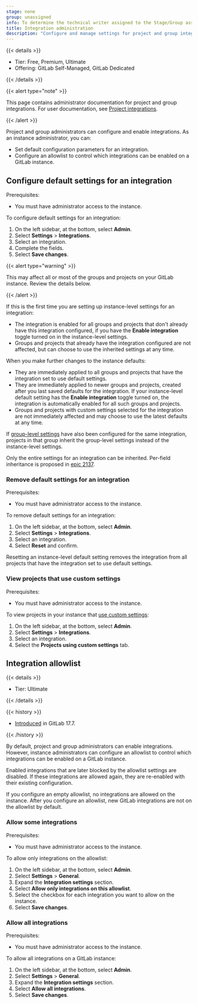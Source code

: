 ```yaml
---
stage: none
group: unassigned
info: To determine the technical writer assigned to the Stage/Group associated with this page, see https://handbook.gitlab.com/handbook/product/ux/technical-writing/#assignments
title: Integration administration
description: "Configure and manage settings for project and group integrations on GitLab Self-Managed instances."
---
```


{{< details >}}

- Tier: Free, Premium, Ultimate
- Offering: GitLab Self-Managed, GitLab Dedicated

{{< /details >}}

{{< alert type="note" >}}

This page contains administrator documentation for project and group integrations. For user documentation, see [Project integrations](../../user/project/integrations/_index.md).

{{< /alert >}}

Project and group administrators can configure and enable integrations.
As an instance administrator, you can:

- Set default configuration parameters for an integration.
- Configure an allowlist to control which integrations can be enabled on a GitLab instance.

## Configure default settings for an integration

Prerequisites:

- You must have administrator access to the instance.

To configure default settings for an integration:

1. On the left sidebar, at the bottom, select **Admin**.
1. Select **Settings** > **Integrations**.
1. Select an integration.
1. Complete the fields.
1. Select **Save changes**.

{{< alert type="warning" >}}

This may affect all or most of the groups and projects on your GitLab instance. Review the details
below.

{{< /alert >}}

If this is the first time you are setting up instance-level settings for an integration:

- The integration is enabled for all groups and projects that don't already have this integration configured,
  if you have the **Enable integration** toggle turned on in the instance-level settings.
- Groups and projects that already have the integration configured are not affected, but can choose to use the
  inherited settings at any time.

When you make further changes to the instance defaults:

- They are immediately applied to all groups and projects that have the integration set to use default settings.
- They are immediately applied to newer groups and projects, created after you last saved defaults for the
  integration. If your instance-level default setting has the **Enable integration** toggle turned
  on, the integration is automatically enabled for all such groups and projects.
- Groups and projects with custom settings selected for the integration are not immediately affected and may
  choose to use the latest defaults at any time.

If [group-level settings](../../user/project/integrations/_index.md#manage-group-default-settings-for-a-project-integration) have also
been configured for the same integration, projects in that group inherit the group-level settings
instead of the instance-level settings.

Only the entire settings for an integration can be inherited. Per-field inheritance
is proposed in [epic 2137](https://gitlab.com/groups/gitlab-org/-/epics/2137).

### Remove default settings for an integration

Prerequisites:

- You must have administrator access to the instance.

To remove default settings for an integration:

1. On the left sidebar, at the bottom, select **Admin**.
1. Select **Settings** > **Integrations**.
1. Select an integration.
1. Select **Reset** and confirm.

Resetting an instance-level default setting removes the integration from all projects that have the integration set to use default settings.

### View projects that use custom settings

Prerequisites:

- You must have administrator access to the instance.

To view projects in your instance that [use custom settings](../../user/project/integrations/_index.md#use-custom-settings-for-a-project-or-group-integration):

1. On the left sidebar, at the bottom, select **Admin**.
1. Select **Settings** > **Integrations**.
1. Select an integration.
1. Select the **Projects using custom settings** tab.

## Integration allowlist

{{< details >}}

- Tier: Ultimate

{{< /details >}}

{{< history >}}

- [Introduced](https://gitlab.com/gitlab-org/gitlab/-/issues/500610) in GitLab 17.7.

{{< /history >}}

By default, project and group administrators can enable integrations.
However, instance administrators can configure an allowlist to control
which integrations can be enabled on a GitLab instance.

Enabled integrations that are later blocked by the allowlist settings are disabled.
If these integrations are allowed again, they are re-enabled with their existing configuration.

If you configure an empty allowlist, no integrations are allowed on the instance.
After you configure an allowlist, new GitLab integrations are not on the allowlist by default.

### Allow some integrations

Prerequisites:

- You must have administrator access to the instance.

To allow only integrations on the allowlist:

1. On the left sidebar, at the bottom, select **Admin**.
1. Select **Settings** > **General**.
1. Expand the **Integration settings** section.
1. Select **Allow only integrations on this allowlist**.
1. Select the checkbox for each integration you want to allow on the instance.
1. Select **Save changes**.

### Allow all integrations

Prerequisites:

- You must have administrator access to the instance.

To allow all integrations on a GitLab instance:

1. On the left sidebar, at the bottom, select **Admin**.
1. Select **Settings** > **General**.
1. Expand the **Integration settings** section.
1. Select **Allow all integrations**.
1. Select **Save changes**.
